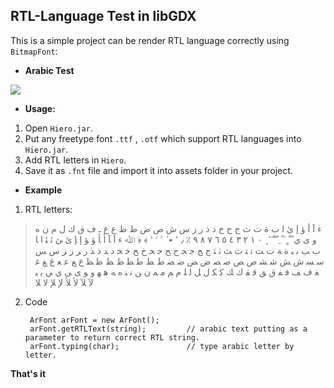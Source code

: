 ## RTL-Language Test in libGDX
This is a simple project can be render RTL language correctly using `BitmapFont`:
* **Arabic Test**

![](https://media.giphy.com/media/26FfbTemBGnNneLM4/giphy.gif)

* **Usage:**

1. Open `Hiero.jar`.
2. Put any freetype font `.ttf` , `.otf` which support RTL languages into `Hiero.jar`.
3. Add RTL letters in `Hiero`.
4. Save it as `.fnt` file and import it into assets folder in your project.

* **Example**
1. RTL letters:
> ء
> آ
> أ
> ؤ
> إ
> ئ
> ا
> ب
> ة
> ت
> ث
> ج
> ح
> خ
> د
> ذ
> ر
> ز
> س
> ش
> ص
> ض
> ط
> ظ
> ع
> غ
> ـ
> ف
> ق
> ك
> ل
> م
> ن
> ه
> و
> ى
> ي
> ً
> ٌ
> ٍ
> َ
> ُ
> ِ
> ّ
> ْ
> ٓ
> ٔ
> ٕ
> ٠
> ١
> ٢
> ٣
> ٤
> ٥
> ٦
> ٧
> ٨
> ٩
> ٪
> ٫
> ٬
> ٭
> ٰ
> ﱟ
> ﱠ
> ﱡ
> ﴾
> ﴿
> ﷲ
> ﺀ
> ﺁ
> ﺂ
> ﺃ
> ﺄ
> ﺅ
> ﺆ
> ﺇ
> ﺈ
> ﺉ
> ﺊ
> ﺋ
> ﺌ
> ﺍ
> ﺎ
> ﺏ
> ﺐ
> ﺑ
> ﺒ
> ﺓ
> ﺔ
> ﺕ
> ﺖ
> ﺗ
> ﺘ
> ﺙ
> ﺚ
> ﺛ
> ﺜ
> ﺝ
> ﺞ
> ﺟ
> ﺠ
> ﺡ
> ﺢ
> ﺣ
> ﺤ
> ﺥ
> ﺦ
> ﺧ
> ﺨ
> ﺩ
> ﺪ
> ﺫ
> ﺬ
> ﺭ
> ﺮ
> ﺯ
> ﺰ
> ﺱ
> ﺲ
> ﺳ
> ﺴ
> ﺵ
> ﺶ
> ﺷ
> ﺸ
> ﺹ
> ﺺ
> ﺻ
> ﺼ
> ﺽ
> ﺾ
> ﺿ
> ﻀ
> ﻁ
> ﻂ
> ﻃ
> ﻄ
> ﻅ
> ﻆ
> ﻇ
> ﻈ
> ﻉ
> ﻊ
> ﻋ
> ﻌ
> ﻍ
> ﻎ
> ﻏ
> ﻐ
> ﻑ
> ﻒ
> ﻓ
> ﻔ
> ﻕ
> ﻖ
> ﻗ
> ﻘ
> ﻙ
> ﻚ
> ﻛ
> ﻜ
> ﻝ
> ﻞ
> ﻟ
> ﻠ
> ﻡ
> ﻢ
> ﻣ
> ﻤ
> ﻥ
> ﻦ
> ﻧ
> ﻨ
> ﻩ
> ﻪ
> ﻫ
> ﻬ
> ﻭ
> ﻮ
> ﻯ
> ﻰ
> ﻱ
> ﻲ
> ﻳ
> ﻴ
> ﻵ
> ﻶ
> ﻷ
> ﻸ
> ﻹ
> ﻺ
> ﻻ
> ﻼ
2. Code

        ArFont arFont = new ArFont();
        arFont.getRTLText(string);         // arabic text putting as a parameter to return correct RTL string.
        arFont.typing(char);               // type arabic letter by letter.

**That's it**
